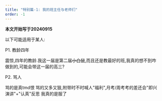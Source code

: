 ```yaml
---
title: "特别篇-1: 我的班主任与老师们"
order: -1
---
```


**本文开始写于20240915**  

以下可能适用于某人:  

P1. 教龄四年  

震惊,四年的教龄.我这一届是第二届~~小白鼠~~,而且还是教最好的班,我真的想不到咋做到的,可能会带这一届的高三?  

P2. 骂人  

骂的是真tmd恨 骂的又多又狠,附带时不时喊人"福利",月考/周考考的差还会"即兴演讲"+"认真"反思 我真的是服了  